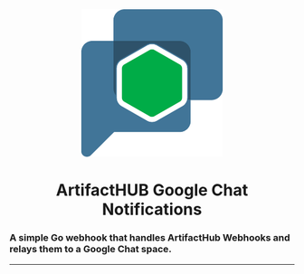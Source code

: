 <div align="center">
  <img src="docs/images/artifacthub_gchat_updates.png" width="250" >
</div>

<div align="center">
    <h1>
ArtifactHUB Google Chat Notifications
    </h1>
</div>

### A simple Go webhook that handles **ArtifactHub Webhooks** and relays them to a Google Chat space.
 
---